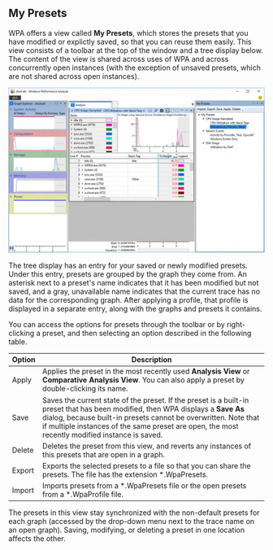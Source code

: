 
## My Presets


WPA offers a view called **My Presets**, which stores the presets that you have modified or explictly saved, so that you can reuse them easily. This view consists of a toolbar at the top of the window and a tree display below. The content of the view is shared across uses of WPA and across concurrently open instances (with the exception of unsaved presets, which are not shared across open instances).

![WPA window with My Presets displayed on the right side.](images/my-presets.png)

The tree display has an entry for your saved or newly modified presets. Under this entry, presets are grouped by the graph they come from. An asterisk next to a preset's name indicates that it has been modified but not saved, and a gray, unavailable name indicates that the current trace has no data for the corresponding graph. After applying a profile, that profile is displayed in a separate entry, along with the graphs and presets it contains.

You can access the options for presets through the toolbar or by right-clicking a preset, and then selecting an option described in the following table.

| Option | Description |
|---|---|
| Apply | Applies the preset in the most recently used **Analysis View** or **Comparative Analysis View**. You can also apply a preset by double-clicking its name. |
| Save | Saves the current state of the preset. If the preset is a built-in preset that has been modified, then WPA displays a **Save As** dialog, because built-in presets cannot be overwritten. Note that if multiple instances of the same preset are open, the most recently modified instance is saved. |
| Delete | Deletes the preset from this view, and reverts any instances of this presets that are open in a graph. |
| Export | Exports the selected presets to a file so that you can share the presets. The file has the extension \*.WpaPresets. |
| Import | Imports presets from a \*.WpaPresets file or the open presets from a \*.WpaProfile file. |

The presets in this view stay synchronized with the non-default presets for each graph (accessed by the drop-down menu next to the trace name on an open graph). Saving, modifying, or deleting a preset in one location affects the other.
